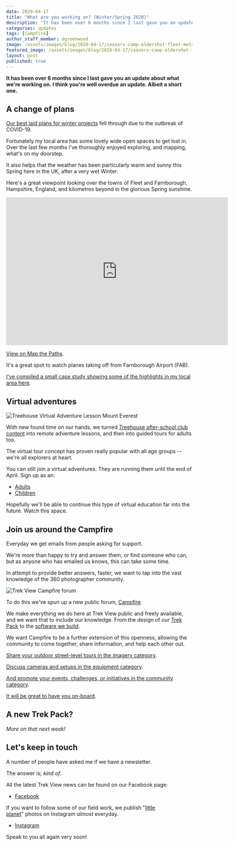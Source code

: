 ```yaml
---
date: 2020-04-17
title: "What are you working on? (Winter/Spring 2020)"
description: "It has been over 6 months since I last gave you an update about what we're working on. I think you're well overdue an update. Albeit a short one."
categories: updates
tags: [Campfire]
author_staff_member: dgreenwood
image: /assets/images/blog/2020-04-17/ceasers-camp-aldershot-fleet-meta.jpg
featured_image: /assets/images/blog/2020-04-17/ceasers-camp-aldershot-fleet-sm.png
layout: post
published: true
---
```


**It has been over 6 months since I last gave you an update about what we're working on. I think you're well overdue an update. Albeit a short one.**

## A change of plans

[Our best laid plans for winter projects](/blog/2019/call-for-trekkers-winter-spring) fell through due to the outbreak of COVID-19.

Fortunately my local area has some lovely wide open spaces to get lost in. Over the last few months I've thoroughly enjoyed exploring, and mapping, what's on my doorstep.

It also helps that the weather has been particularly warm and sunny this Spring here in the UK, after a very wet Winter.

Here's a great viewpoint looking over the towns of Fleet and Farnborough, Hampshire, England, and kilometres beyond in the glorious Spring sunshine.

<iframe width="600" height="400" allowfullscreen style="border-style:none;" src="https://www.trekview.org/trekviewer.htm#panorama=https://www.trekview.org/assets/images/blog/2020-04-17/ceasers-camp.jpeg&amp;autoLoad=true"></iframe>

[View on Map the Paths](https://www.mapthepaths.com/sequence/5a49d303-4f13-4414-8e1d-849a36989b9b/detail?page=1).

It's a great spot to watch planes taking off from Farnborough Airport (FAB).

[I've compiled a small case study showing some of the highlights in my local area here](/case-studies/2020/gb/north-east-hampshire/).

## Virtual adventures

<img class="img-fluid" src="/assets/images/blog/2020-04-17/mount-everest-expedition-sm.png" alt="Treehouse Virtual Adventure Lesson Mount Everest" title="Treehouse Virtual Adventure Lesson Mount Everest" />

With new found time on our hands, we turned [Treehouse after-school club content](https://treehouse.trekview.org) into remote adventure lessons, and then into guided tours for adults too.

The virtual tour concept has proven really popular with all age groups -- we're all explorers at heart.

You can still join a virtual adventures. They are running them until the end of April. Sign up as an:

* [Adults](/blog/2020/treehouse-academy-emergency-timetable)
* [Children](/blog/2020/virtual-tours-guided-by-local-experts)

Hopefully we'll be able to continue this type of virtual education far into the future. Watch this space.

## Join us around the Campfire

Everyday we get emails from people asking for support.

We're more than happy to try and answer them, or find someone who can, but as anyone who has emailed us knows, this can take some time.

In attempt to provide better answers, faster, we want to tap into the vast knowledge of the 360 photographer community.

<img class="img-fluid" src="/assets/images/blog/2020-04-17/trekview-campfire-forum-sm.png
" alt="Trek View Campfire forum" title="Trek View Campfire forum" />

To do this we've spun up a new public forum, [Campfire](https://campfire.trekview.org/).

We make everything we do here at Trek View public and freely available, and we want that to include our knowledge. From the design of our [Trek Pack](/trek-pack) to the [software we build](https://github.com/trek-view).

We want Campfire to be a further extension of this openness, allowing the community to come together, share information, and help each other out.

[Share your outdoor street-level tours in the imagery category](https://campfire.trekview.org/c/imagery).

[Discuss cameras and setups in the equipment category](https://campfire.trekview.org/c/equipment).

[And promote your events, challenges, or initiatives in the community category](https://campfire.trekview.org/c/community).

[It will be great to have you on-board](https://campfire.trekview.org/).

## A new Trek Pack?

_More on that next week!_

## Let's keep in touch

A number of people have asked me if we have a newsletter.

The answer is; _kind of_.

All the latest Trek View news can be found on our Facebook page:

* [Facebook](https://www.facebook.com/trekview/)

If you want to follow some of our field work, we publish "[little planet](/blog/2020/create-your-own-little-planet-from-360-degree-photo)" photos on Instagram _almost_ everyday.

* [Instagram](https://www.instagram.com/trekviewed/)

Speak to you all again very soon!